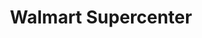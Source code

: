 ---
title: "Walmart Supercenter"
url: /fresno/walmart-supercenter-west-shaw-avenue/
shop: supermarket
---